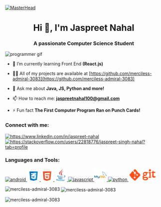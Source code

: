 [![MasterHead](https://user-images.githubusercontent.com/74038190/213910845-af37a709-8995-40d6-be59-724526e3c3d7.gif)](https://rishavchanda.io)
<h1 align="center">Hi 👋, I'm Jaspreet Nahal</h1>
<h3 align="center">A passionate Computer Science Student</h3>
<img align="centre" src='https://media1.giphy.com/media/qgQUggAC3Pfv687qPC/giphy.gif' alt='programmer gif' height='350px'>

- 🌱 I’m currently learning Front End **(React.js)**

- 👨‍💻 All of my projects are available at [https://github.com/merciless-admiral-3083](https://github.com/merciless-admiral-3083)

- 💬 Ask me about **Java, JS, Python and more!**

- 📫 How to reach me: **jaspreetnahal100@gmail.com**

- ⚡ Fun fact **The First Computer Program Ran on Punch Cards!**

<h3 align="left">Connect with me:</h3>
<p align="left">
<a href="https://linkedin.com/in/https://www.linkedin.com/in/jaspreet-nahal" target="blank"><img align="center" src="https://user-images.githubusercontent.com/74038190/235294012-0a55e343-37ad-4b0f-924f-c8431d9d2483.gif" alt="https://www.linkedin.com/in/jaspreet-nahal" height="30" width="40" /></a>
<a href="https://stackoverflow.com/users/https://stackoverflow.com/users/22818776/jaspreet-singh-nahal?tab=profile" target="blank"><img align="center" src="https://raw.githubusercontent.com/rahuldkjain/github-profile-readme-generator/master/src/images/icons/Social/stack-overflow.svg" alt="https://stackoverflow.com/users/22818776/jaspreet-singh-nahal?tab=profile" height="30" width="40" /></a>
</p>

<h3 align="left">Languages and Tools:</h3>
<p align="left"> <a href="https://developer.android.com" target="_blank" rel="noreferrer"> <img src="https://user-images.githubusercontent.com/74038190/212281763-e6ecd7ef-c4aa-45b6-a97c-f33f6bb592bd.gif" alt="android" width="40" height="40"/> </a> <a href="https://www.w3schools.com/css/" target="_blank" rel="noreferrer"> <img src="https://raw.githubusercontent.com/Script-Kiddie-JKB/Script-Kiddie-JKB/main/Assets/css.gif" alt="css3" width="40" height="40"/> </a> <a href="https://www.w3.org/html/" target="_blank" rel="noreferrer"> <img src="https://raw.githubusercontent.com/Script-Kiddie-JKB/Script-Kiddie-JKB/main/Assets/html.gif" alt="html5" width="40" height="40"/> </a> <a href="https://www.java.com" target="_blank" rel="noreferrer"> <img src="https://raw.githubusercontent.com/devicons/devicon/master/icons/java/java-original.svg" alt="java" width="40" height="40"/> </a> <a href="https://developer.mozilla.org/en-US/docs/Web/JavaScript" target="_blank" rel="noreferrer"> <img src="https://user-images.githubusercontent.com/74038190/212257454-16e3712e-945a-4ca2-b238-408ad0bf87e6.gif" alt="javascript" width="40" height="40"/> </a> <a href="https://www.mysql.com/" target="_blank" rel="noreferrer"> <img src="https://raw.githubusercontent.com/devicons/devicon/master/icons/mysql/mysql-original-wordmark.svg" alt="mysql" width="40" height="40"/> </a> <a href="https://www.python.org" target="_blank" rel="noreferrer"> <img src="https://user-images.githubusercontent.com/74038190/212257472-08e52665-c503-4bd9-aa20-f5a4dae769b5.gif" alt="python" width="40" height="40"/> <a href="https://git-scm.com/" target="_blank" rel="noreferrer"> <img src="https://raw.githubusercontent.com/Script-Kiddie-JKB/Script-Kiddie-JKB/main/Assets/git.gif" alt="git" width="90" heignt="100"/> </a>


</a> </p>

<p><img align="left" src="https://github-readme-stats.vercel.app/api/top-langs?username=merciless-admiral-3083&show_icons=true&locale=en&layout=compact" alt="merciless-admiral-3083" /></p>

<p>&nbsp;<img align="center" src="https://github-readme-stats.vercel.app/api?username=merciless-admiral-3083&show_icons=true&locale=en" alt="merciless-admiral-3083" /></p>

<p><img align="center" src="https://github-readme-streak-stats.herokuapp.com/?user=merciless-admiral-3083&" alt="merciless-admiral-3083" /></p>
